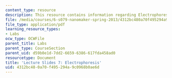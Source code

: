 ```yaml
---
content_type: resource
description: This resource contains information regarding Electrophoresis.
file: /media/courses/6-s079-nanomaker-spring-2013/4312bc480a70f495294a9c0968b0ae6d_MIT6_S079S13_slides07.pdf
file_type: application/pdf
learning_resource_types:
- Labs
ocw_type: OCWFile
parent_title: Labs
parent_type: CourseSection
parent_uid: d59b0e1d-7dd2-6659-6386-617fda458ad0
resourcetype: Document
title: 'Lecture Slides 7: Electrophoresis'
uid: 4312bc48-0a70-f495-294a-9c0968b0ae6d
---
```

